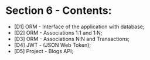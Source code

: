 # Section 6 - Contents:  

* [D1] ORM - Interface of the application with database; 
* [D2] ORM - Associations 1:1 and 1:N; 
* [D3] ORM - Associations N:N and Transactions; 
* [D4] JWT - (JSON Web Token); 
* [D5] Project - Blogs API; 
